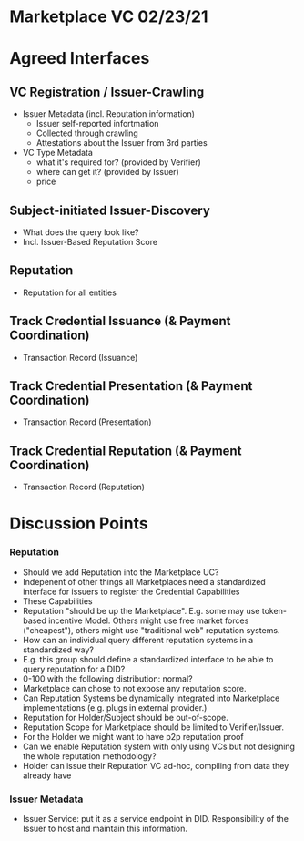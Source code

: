 # Marketplace VC 02/23/21

# Agreed Interfaces
## VC Registration / Issuer-Crawling
- Issuer Metadata (incl. Reputation information)
    - Issuer self-reported infortmation
    - Collected through crawling
    - Attestations about the Issuer from 3rd parties
- VC Type Metadata
    - what it's required for? (provided by Verifier)
    - where can get it? (provided by Issuer)
    - price

## Subject-initiated Issuer-Discovery
- What does the query look like?
- Incl. Issuer-Based Reputation Score

## Reputation
- Reputation for all entities


## Track Credential Issuance (& Payment Coordination)
- Transaction Record (Issuance)

## Track Credential Presentation (& Payment Coordination)
- Transaction Record (Presentation)

## Track Credential Reputation (& Payment Coordination)
- Transaction Record (Reputation)


# Discussion Points

### Reputation

- Should we add Reputation into the Marketplace UC?
- Indepenent of other things all Marketplaces need a standardized interface for issuers to register the Credential Capabilities
- These Capabilities
- Reputation "should be up the Marketplace". E.g. some may use token-based incentive Model. Others might use free market forces ("cheapest"), others might use "traditional web" reputation systems.
- How can an individual query different reputation systems in a standardized way?
- E.g. this group should define a standardized interface to be able to query reputation for a DID?
- 0-100 with the following distribution: normal?
- Marketplace can chose to not expose any reputation score.
- Can Reputation Systems be dynamically integrated into Marketplace implementations (e.g. plugs in external provider.)
- Reputation for Holder/Subject should be out-of-scope.
- Reputation Scope for Marketplace should be limited to Verifier/Issuer.
- For the Holder we might want to have p2p reputation proof
- Can we enable Reputation system with only using VCs but not designing the whole reputation methodology?
- Holder can issue their Reputation VC ad-hoc, compiling from data they already have

### Issuer Metadata

- Issuer Service: put it as a service endpoint in DID. Responsibility of the Issuer to host and maintain this information.
